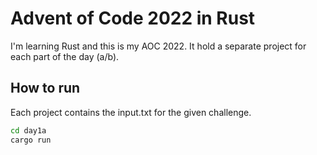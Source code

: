 # Advent of Code 2022 in Rust

I'm learning Rust and this is my AOC 2022. It hold a separate project for each part of the day (a/b).

## How to run

Each project contains the input.txt for the given challenge.

```sh
cd day1a
cargo run
```
